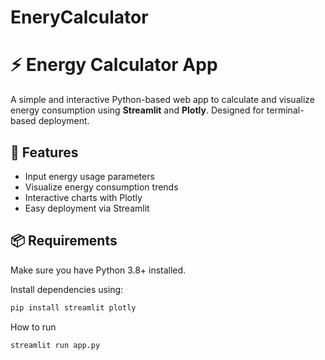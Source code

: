 # EneryCalculator
# ⚡ Energy Calculator App

A simple and interactive Python-based web app to calculate and visualize energy consumption using **Streamlit** and **Plotly**. Designed for terminal-based deployment.

## 🚀 Features

- Input energy usage parameters
- Visualize energy consumption trends
- Interactive charts with Plotly
- Easy deployment via Streamlit

## 📦 Requirements

Make sure you have Python 3.8+ installed.

Install dependencies using:

```bash
pip install streamlit plotly
```
How to run
```bash
streamlit run app.py



